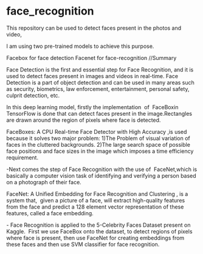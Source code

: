 # face_recognition
This repository can be used to detect faces present in the photos and video,

I am using two pre-trained models to achieve this purpose.

Facebox for face detection
Facenet for face-recognition
//Summary

Face Detection is the first and essential step for Face Recognition, and it is
used to detect faces present in images and videos in real-time. Face
Detection is a part of object detection and can be used in many areas such
as security, biometrics, law enforcement, entertainment, personal safety,
culprit detection, etc.

In this deep learning model, firstly the implementation​ ​ of ​ FaceBox​ in
TensorFlow is done that can detect faces present in the image.Rectangles
are drawn around the region of pixels where face is detected.

FaceBoxes: A CPU Real-time Face Detector with High Accuracy​ ,is used
because it solves two major problem:
1)The Problem of visual variation of faces in the cluttered backgrounds.
2)The large search space of possible face positions and face sizes in the
image which imposes a time efficiency requirement.

-Next comes the step of Face Recognition with the use of ​ FaceNet​ ,which is
basically a computer vision task of identifying and verifying a person based
on a photograph of their face.

FaceNet: A Unified Embedding for Face Recognition and Clustering​ ,
is a system that, ​ given a picture of a face, will extract high-quality features
from the face and predict a 128 element vector representation of these
features, called a face embedding.

-​ Face Recognition is applied to the 5-Celebrity Faces Dataset present on
Kaggle.
​ First we use FaceBox onto the dataset, to detect regions of pixels
where face is present, then use FaceNet for creating embeddings from
these faces and then use SVM classifier for face recognition.
